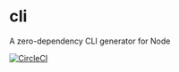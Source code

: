 # cli
A zero-dependency CLI generator for Node

[![CircleCI](https://circleci.com/gh/crossview-software/cli.svg?style=shield)](https://circleci.com/gh/crossview-software/cli)


